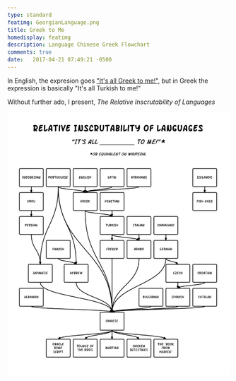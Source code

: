 ```yaml
---
type: standard
featimg: GeorgianLanguage.png
title: Greek to Me
homedisplay: featimg
description: Language Chinese Greek Flowchart 
comments: true
date:   2017-04-21 07:49:21 -0500
---
```


In English, the expresion goes ["It's all Greek to me!"](https://en.wikipedia.org/wiki/Greek_to_me), but in Greek the expression is basically "It's all Turkish to me!" 

Without further ado, I present, *The Relative Inscrutability of Languages*

![Icelanders apparently did not connect with many other cultures](/img/inscrutable.svg)
